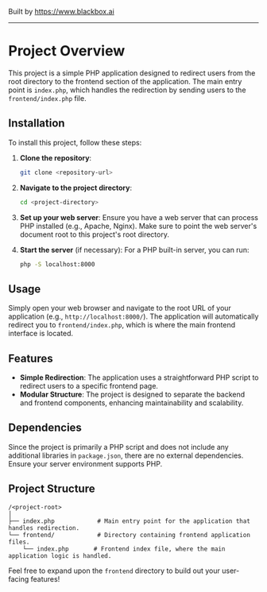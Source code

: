 
Built by https://www.blackbox.ai

---

# Project Overview

This project is a simple PHP application designed to redirect users from the root directory to the frontend section of the application. The main entry point is `index.php`, which handles the redirection by sending users to the `frontend/index.php` file.

## Installation

To install this project, follow these steps:

1. **Clone the repository**:
   ```bash
   git clone <repository-url>
   ```
   
2. **Navigate to the project directory**:
   ```bash
   cd <project-directory>
   ```

3. **Set up your web server**: Ensure you have a web server that can process PHP installed (e.g., Apache, Nginx). Make sure to point the web server's document root to this project's root directory.

4. **Start the server** (if necessary):
   For a PHP built-in server, you can run:
   ```bash
   php -S localhost:8000
   ```

## Usage

Simply open your web browser and navigate to the root URL of your application (e.g., `http://localhost:8000/`). The application will automatically redirect you to `frontend/index.php`, which is where the main frontend interface is located.

## Features

- **Simple Redirection**: The application uses a straightforward PHP script to redirect users to a specific frontend page.
- **Modular Structure**: The project is designed to separate the backend and frontend components, enhancing maintainability and scalability.

## Dependencies

Since the project is primarily a PHP script and does not include any additional libraries in `package.json`, there are no external dependencies. Ensure your server environment supports PHP.

## Project Structure

```
/<project-root>
│
├── index.php            # Main entry point for the application that handles redirection.
└── frontend/            # Directory containing frontend application files.
    └── index.php       # Frontend index file, where the main application logic is handled.
```

Feel free to expand upon the `frontend` directory to build out your user-facing features!